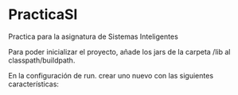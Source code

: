 # PracticaSI
Practica para la asignatura de Sistemas Inteligentes

Para poder inicializar el proyecto, añade los jars de la carpeta /lib al classpath/buildpath.

En la configuración de run. crear uno nuevo con las siguientes características:
